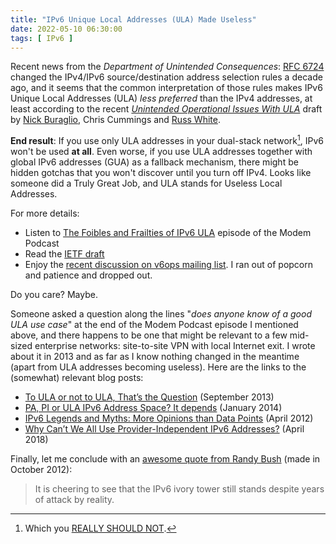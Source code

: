 ```yaml
---
title: "IPv6 Unique Local Addresses (ULA) Made Useless"
date: 2022-05-10 06:30:00
tags: [ IPv6 ]
---
```

Recent news from the *Department of Unintended Consequences*: [RFC 6724](https://datatracker.ietf.org/doc/html/rfc6724) changed the IPv4/IPv6 source/destination address selection rules a decade ago, and it seems that the common interpretation of those rules makes IPv6 Unique Local Addresses (ULA) *less preferred* than the IPv4 addresses, at least according to the recent *[Unintended Operational Issues With ULA](https://www.ietf.org/id/draft-buraglio-v6ops-ula-01.html)* draft by [Nick Buraglio](https://www.ipspace.net/Expert:Nick_Buraglio), Chris Cummings and [Russ White](https://www.ipspace.net/Author:Russ_White).

**End result**: If you use only ULA addresses in your dual-stack network[^NOULA], IPv6 won't be used **at all**. Even worse, if you use ULA addresses together with global IPv6 addresses (GUA) as a fallback mechanism, there might be hidden gotchas that you won't discover until you turn off IPv4. Looks like someone did a Truly Great Job, and ULA stands for Useless Local Addresses.
<!--more-->
[^NOULA]: Which you [REALLY SHOULD NOT](https://datatracker.ietf.org/doc/html/rfc6919#section-3).

For more details:

* Listen to [The Foibles and Frailties of IPv6 ULA](https://www.modem.show/post/s02e03/) episode of the Modem Podcast
* Read the [IETF draft](https://www.ietf.org/id/draft-buraglio-v6ops-ula-01.html)
* Enjoy the [recent discussion on v6ops mailing list](https://mailarchive.ietf.org/arch/msg/v6ops/7-SuigPyP0R-C6ZChm4-EOERBIQ/). I ran out of popcorn and patience and dropped out.

Do you care? Maybe. 

Someone asked a question along the lines "_does anyone know of a good ULA use case_" at the end of the Modem Podcast episode I mentioned above, and there happens to be one that might be relevant to a few mid-sized enterprise networks: site-to-site VPN with local Internet exit. I wrote about it in 2013 and as far as I know nothing changed in the meantime (apart from ULA addresses becoming useless). Here are the links to the (somewhat) relevant blog posts:

* [To ULA or not to ULA, That’s the Question](https://blog.ipspace.net/2013/09/to-ula-or-not-to-ula-thats-question.html) (September 2013)
* [PA, PI or ULA IPv6 Address Space? It depends](https://blog.ipspace.net/2014/01/pa-pi-or-ula-ipv6-address-space-it.html) (January 2014)
* [IPv6 Legends and Myths: More Opinions than Data Points](https://blog.ipspace.net/2012/04/ipv6-legends-and-myths-more-opinions.html) (April 2012)
* [Why Can’t We All Use Provider-Independent IPv6 Addresses?](https://blog.ipspace.net/2018/04/why-cant-we-all-use-provider.html) (April 2018)

Finally, let me conclude with an [awesome quote from Randy Bush](https://mailarchive.ietf.org/arch/msg/v6ops/7AUm63uxoa6opso7DTqnwgIB9b0/) (made in October 2012):

> It is cheering to see that the IPv6 ivory tower still stands despite
years of attack by reality.
